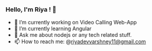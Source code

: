 ### Hello, I'm Riya ! 👋

- 🔭 I’m currently working on Video Calling Web-App
- 🌱 I’m currently learning Angular
- 💬 Ask me about nodejs or any tech related stuff.
- 📫 How to reach me: @riyadevvarshney11@gmail.com 

